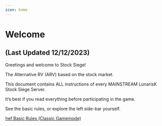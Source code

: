 ```yaml
---
icon: home
--- 
```

# Welcome

## (Last Updated 12/12/2023)

Greetings and welcome to Stock Siege!

The Alternative RV (ARV) based on the stock market.

This document contains ALL instructions of every MAINSTREAM LunarisK Stock Siege Server.

It’s best if you read everything before participating in the game.

See the basic rules, or explore the left side-bar yourself.

[!ref Basic Rules (Classic Gamemode)](/rules/basic-rules)
